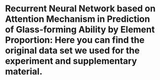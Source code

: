 # Recurrent Neural Network based on Attention Mechanism in Prediction of Glass-forming Ability by Element Proportion: Here you can find the original data set we used for the experiment and supplementary material.
